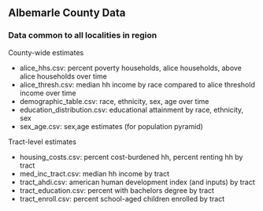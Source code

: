 ## Albemarle County Data

### Data common to all localities in region

County-wide estimates

* alice_hhs.csv: percent poverty households, alice households, above alice households over time
* alice_thresh.csv: median hh income by race compared to alice threshold income over time
* demographic_table.csv: race, ethnicity, sex, age over time
* education_distribution.csv: educational attainment by race, ethnicity, sex
* sex_age.csv: sex,age estimates (for population pyramid)

Tract-level estimates

* housing_costs.csv: percent cost-burdened hh, percent renting hh by tract
* med_inc_tract.csv: median hh income by tract
* tract_ahdi.csv: american human development index (and inputs) by tract
* tract_education.csv: percent with bachelors degree by tract
* tract_enroll.csv: percent school-aged children enrolled by tract
